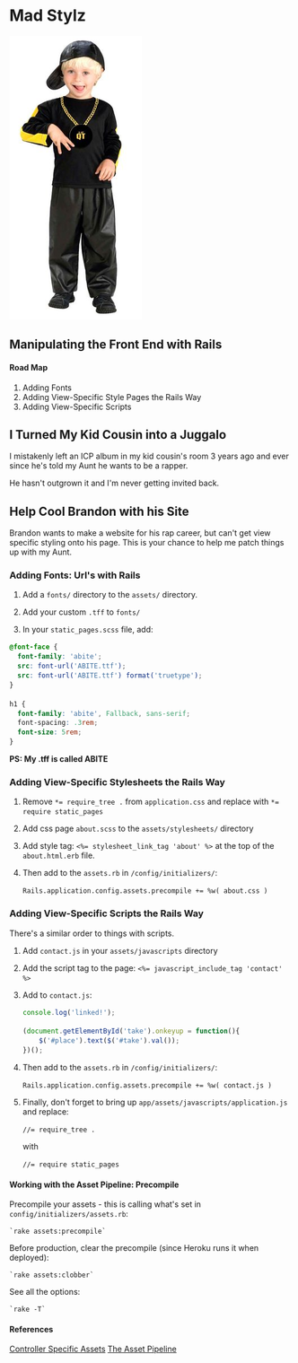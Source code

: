 # Mad Stylz
![cool brandon](./app/assets/images/boy_rap.png)
## Manipulating the Front End with Rails

#### Road Map
1. Adding Fonts
2. Adding View-Specific Style Pages the Rails Way
3. Adding View-Specific Scripts

## I Turned My Kid Cousin into a Juggalo

I mistakenly left an ICP album in my kid cousin's room 3 years ago and ever
since he's told my Aunt he wants to be a rapper.

He hasn't outgrown it and I'm never getting invited back.

## Help Cool Brandon with his Site

Brandon wants to make a website for his rap career, but can't get view specific
styling onto his page. This is your chance to help me patch things up with my
Aunt.

### Adding Fonts: Url's with Rails

1. Add a `fonts/` directory to the `assets/` directory.

2. Add your custom `.tff` to `fonts/`

3. In your `static_pages.scss` file, add:

```scss
@font-face {
  font-family: 'abite';
  src: font-url('ABITE.ttf');
  src: font-url('ABITE.ttf') format('truetype');
}

h1 {
  font-family: 'abite', Fallback, sans-serif;
  font-spacing: .3rem;
  font-size: 5rem;
}
```

__PS: My .tff is called ABITE__

### Adding View-Specific Stylesheets the Rails Way

1. Remove `*= require_tree .` from `application.css` and replace
   with `*= require static_pages`

2. Add css page `about.scss` to the `assets/stylesheets/` directory

3. Add style tag: `<%= stylesheet_link_tag 'about' %>` at the top of
   the `about.html.erb` file.

4. Then add to the `assets.rb` in `/config/initializers/`:

	`Rails.application.config.assets.precompile += %w( about.css )`

### Adding View-Specific Scripts the Rails Way

There's a similar order to things with scripts.

1. Add `contact.js` in your `assets/javascripts` directory

2. Add the script tag to the page:
	`<%= javascript_include_tag 'contact' %>`

3. Add to `contact.js`:

	```javascript
	console.log('linked!');

	(document.getElementById('take').onkeyup = function(){
	    $('#place').text($('#take').val());
	})();
	```
4. Then add to the `assets.rb` in `/config/initializers/`:

	`Rails.application.config.assets.precompile += %w( contact.js )`

5. Finally, don't forget to bring up `app/assets/javascripts/application.js` and
replace:

	`//= require_tree .`

	with

	`//= require static_pages`

#### Working with the Asset Pipeline: Precompile

Precompile your assets - this is calling what's set in
`config/initializers/assets.rb`:

	`rake assets:precompile`

Before production, clear the precompile (since Heroku runs it when
deployed):

	`rake assets:clobber`

See all the options:

	`rake -T`

#### References

[Controller Specific Assets](http://theflyingdeveloper.com/controller-specific-assets-with-rails-4/)
[The Asset Pipeline](http://guides.rubyonrails.org/asset_pipeline.html)
